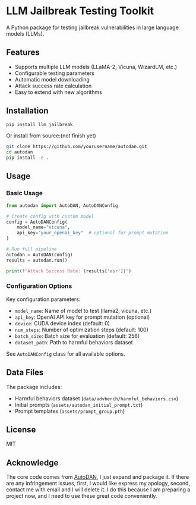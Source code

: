 # LLM Jailbreak Testing Toolkit

A Python package for testing jailbreak vulnerabilities in large language models (LLMs).

## Features

- Supports multiple LLM models (LLaMA-2, Vicuna, WizardLM, etc.)
- Configurable testing parameters
- Automatic model downloading
- Attack success rate calculation
- Easy to extend with new algorithms

## Installation

```bash
pip install llm_jailbreak
```

Or install from source:(not finish yet)

```bash
git clone https://github.com/yourusername/autodan.git
cd autodan
pip install -e .
```

## Usage

### Basic Usage

```python
from autodan import AutoDAN, AutoDANConfig

# Create config with custom model
config = AutoDANConfig(
    model_name="vicuna",
    api_key="your_openai_key"  # optional for prompt mutation
)

# Run full pipeline
autodan = AutoDAN(config)
results = autodan.run()

print(f"Attack Success Rate: {results['asr']}")
```

### Configuration Options

Key configuration parameters:

- `model_name`: Name of model to test (llama2, vicuna, etc.)
- `api_key`: OpenAI API key for prompt mutation (optional)
- `device`: CUDA device index (default: 0)
- `num_steps`: Number of optimization steps (default: 100)
- `batch_size`: Batch size for evaluation (default: 256)
- `dataset_path`: Path to harmful behaviors dataset

See `AutoDANConfig` class for all available options.

## Data Files

The package includes:

- Harmful behaviors dataset (`data/advbench/harmful_behaviors.csv`)
- Initial prompts (`assets/autodan_initial_prompt.txt`)
- Prompt templates (`assets/prompt_group.pth`)

## License

MIT

## Acknowledge

The core code comes from [AutoDAN](https://github.com/SheltonLiu-N/AutoDAN), I just expand and package it.
If there are any infringement issues, first, I would like express my apology, second, contact me with email and I will delete it.
I do this because I am preparing a project now, and I need to use these great code conveniently.
